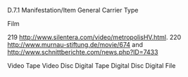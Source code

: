 D.7.1 Manifestation/Item General Carrier Type

Film

219  http://www.silentera.com/video/metropolisHV.html.
220  http://www.murnau-stiftung.de/movie/674 and http://www.schnittberichte.com/news.php?ID=7433



Video Tape
Video Disc
Digital Tape
Digital Disc
Digital File
